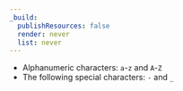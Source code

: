 ```yaml
---
_build:
  publishResources: false
  render: never
  list: never
---
```

- Alphanumeric characters: `a`-`z` and `A`-`Z`
- The following special characters: `-` and `_`
